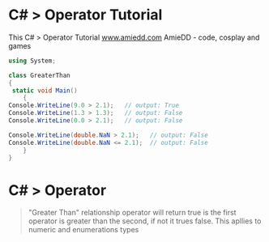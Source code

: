 # C# > Operator Tutorial
This C# > Operator Tutorial www.amiedd.com AmieDD - code, cosplay and games


```C# runnable
using System;

class GreaterThan
{
 static void Main()
    {
Console.WriteLine(9.0 > 2.1);   // output: True
Console.WriteLine(1.3 > 1.3);   // output: False
Console.WriteLine(0.0 > 2.1);   // output: False

Console.WriteLine(double.NaN > 2.1);   // output: False
Console.WriteLine(double.NaN <= 2.1);  // output: False
    }
}

```

# C# > Operator

> "Greater Than" relationship operator will return true is the first operator is greater than the second, if not it trues false. This apllies to numeric and enumerations types

